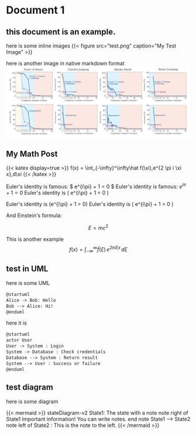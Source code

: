 # Document 1

## this document is an example.

here is some inline images
{{< figure src="test.png" caption="My Test Image" >}}

here is another image in native markdown format
![alt text](test.png)


## My Math Post

{{< katex display=true >}}
f(x) = \int_{-\infty}^\infty\hat f(\xi)\,e^{2 \pi i \xi x}\,d\xi
{{< /katex >}}

Euler's identity is famous: $ e^{i\pi} + 1 = 0 $
Euler's identity is famous: $e^{i\pi} + 1 = 0$
Euler's identity is \(
e^{i\pi} + 1 = 0
\)

Euler's identity is \(e^{i\pi} + 1 = 0\)
Euler's identity is \( e^{i\pi} + 1 = 0 \)

And Einstein's formula:

$$
E = mc^2
$$

This is another example
$$
f(x) = \int_{-\infty}^\infty\hat f(\xi)\,e^{2 \pi i \xi x}\,d\xi
$$


## test in UML
here is some UML

```plantuml
@startuml
Alice -> Bob: Hello
Bob --> Alice: Hi!
@enduml
```
here it is

```plantuml
@startuml
actor User
User -> System : Login
System -> Database : Check credentials
Database --> System : Return result
System --> User : Success or failure
@enduml
```

## test diagram

here is some diagram

{{< mermaid >}}
stateDiagram-v2
    State1: The state with a note
    note right of State1
        Important information! You can write
        notes.
    end note
    State1 --> State2
    note left of State2 : This is the note to the left.
{{< /mermaid >}}
